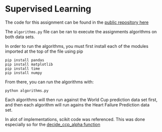 # Supervised Learning

The code for this assignment can be found in the [public repository here](https://github.com/syneva-runyan/supervised-learning-)

The `algorithms.py` file can be ran to execute the assignments algorithms on both data sets.

In order to run the algorithms, you must first install each of the modules imported at the top of the file using pip

```pip install sklearn
pip install pandas
pip install matplotlib
pip install time
pip install numpy
```

From there, you can run the algorithms with:

`python algorithms.py`

Each algorithms will then run against the World Cup prediction data set first,
and then each algorithm will run agains the Heart Failure Prediction data set.

In alot of implementations, scikit code was referenced. 
This was done especially so for the [decide_ccp_alpha function](https://scikit-learn.org/stable/auto_examples/tree/plot_cost_complexity_pruning.html#sphx-glr-auto-examples-tree-plot-cost-complexity-pruning-py)